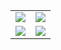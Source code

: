<table>
    <tbody>
        <tr>
            <td><img src="https://github.com/uiriansan/SilentSDDM/blob/main/wiki/LockLeft.png" /></td>
            <td><img src="https://github.com/uiriansan/SilentSDDM/blob/main/wiki/LoginLeft.png" /></td>
        </tr>
        <tr>
            <td><img src="https://github.com/uiriansan/SilentSDDM/blob/main/wiki/LockCenter.png" /></td>
            <td><img src="https://github.com/uiriansan/SilentSDDM/blob/main/wiki/LoginCenter.png" /></td>
        </tr>
    </tbody>
</table>
